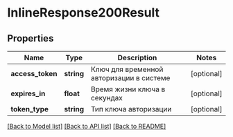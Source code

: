 # InlineResponse200Result

## Properties
Name | Type | Description | Notes
------------ | ------------- | ------------- | -------------
**access_token** | **string** | Ключ для временной авторизации в системе | [optional] 
**expires_in** | **float** | Время жизни ключа в секундах | [optional] 
**token_type** | **string** | Тип ключа авторизации | [optional] 

[[Back to Model list]](../../README.md#documentation-for-models) [[Back to API list]](../../README.md#documentation-for-api-endpoints) [[Back to README]](../../README.md)

